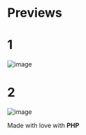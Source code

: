 # Previews
# 1 
![image](https://user-images.githubusercontent.com/79325092/168892378-1845860f-836b-4929-a752-5ae20ab96649.png)
# 2
![image](https://user-images.githubusercontent.com/79325092/168892679-f5c45667-c486-45ae-a055-d027390d726a.png)

Made with love with **PHP**
